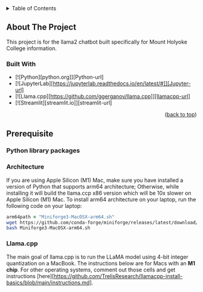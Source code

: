 <!-- TABLE OF CONTENTS -->
<details>
  <summary>Table of Contents</summary>
  <ol>
    <li>
      <a href="#about-the-project">About The Project</a>
      <ul>
        <li><a href="#built-with">Built With</a></li>
      </ul>
    </li>
    <li>
      <a href="#getting-started">Getting Started</a>
      <ul>
        <li><a href="#prerequisites">Prerequisites</a></li>
        <li><a href="#installation">Installation</a></li>
      </ul>
    </li>
  </ol>
</details>


<!-- ABOUT THE PROJECT -->
## About The Project
This project is for the llama2 chatbot built specifically for Mount Holyoke College information. 

### Built With
* [![Python][python.org]][Python-url]
* [![JupyterLab][https://jupyterlab.readthedocs.io/en/latest/#]][Jupyter-url]
* [![Llama.cpp][https://github.com/ggerganov/llama.cpp]][llamacpp-url]
* [![Streamlit][streamlit.io]][streamlit-url]
<p align="right">(<a href="#readme-top">back to top</a>)</p>


<!-- GETTING STARTED -->
## Prerequisite

### Python library packages

### Architecture
If you are using Apple Silicon (M1) Mac, make sure you have installed a version of Python that supports arm64 architecture; Otherwise, while installing it will build the llama.ccp x86 version which will be 10x slower on Apple Silicon (M1) Mac. To install arm64 architecture on your laptop, run the following code on your laptop:
```zsh
arm64path = "Miniforge3-MacOSX-arm64.sh"
wget https://github.com/conda-forge/miniforge/releases/latest/download/Miniforge3-MacOSX-arm64.sh
bash Miniforge3-MacOSX-arm64.sh
```
### Llama.cpp
The main goal of llama.cpp is to run the LLaMA model using 4-bit integer quantization on a MacBook. The instructions below are for Macs with an **M1 chip**.
For other operating systems, comment out those cells and get instructions [here][https://github.com/TrelisResearch/llamacpp-install-basics/blob/main/instructions.md].






